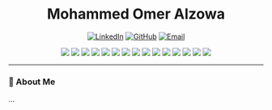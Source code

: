 <h1 align="center">Mohammed Omer Alzowa</h1>
<p align="center">
  <a href="https://www.linkedin.com/in/mohammed-al-zowa-b2b720275/"><img src="https://img.shields.io/badge/LinkedIn-blue?logo=linkedin&style=for-the-badge" alt="LinkedIn"></a>
  <a href="https://github.com/Mohammed-ALzowa"><img src="https://img.shields.io/badge/GitHub-181717?logo=github&style=for-the-badge" alt="GitHub"></a>
  <a href="mailto:alzowa123@gmail.com"><img src="https://img.shields.io/badge/Email-D14836?logo=gmail&style=for-the-badge" alt="Email"></a>
</p>
<p align="center">
  <img src="https://img.shields.io/badge/Node.js-339933?logo=nodedotjs&logoColor=fff&style=for-the-badge">
  <img src="https://img.shields.io/badge/Express.js-000000?logo=express&logoColor=white&style=for-the-badge">
  <img src="https://img.shields.io/badge/.NET-512BD4?logo=dotnet&logoColor=white&style=for-the-badge">
  <img src="https://img.shields.io/badge/Prisma-2D3748?logo=prisma&logoColor=white&style=for-the-badge">
  <img src="https://img.shields.io/badge/PostgreSQL-336791?logo=postgresql&logoColor=white&style=for-the-badge">
  <img src="https://img.shields.io/badge/MongoDB-47A248?logo=mongodb&logoColor=white&style=for-the-badge">
  <img src="https://img.shields.io/badge/React-61DAFB?logo=react&logoColor=black&style=for-the-badge">
  <img src="https://img.shields.io/badge/Next.js-000000?logo=nextdotjs&logoColor=white&style=for-the-badge">
  <img src="https://img.shields.io/badge/Tailwind_CSS-06B6D4?logo=tailwindcss&logoColor=white&style=for-the-badge">
  <img src="https://img.shields.io/badge/Docker-2496ED?logo=docker&logoColor=white&style=for-the-badge">
  <img src="https://img.shields.io/badge/AWS-232F3E?logo=amazonaws&logoColor=white&style=for-the-badge">
  <img src="https://img.shields.io/badge/Azure-0078D4?logo=microsoftazure&logoColor=white&style=for-the-badge">
  <img src="https://img.shields.io/badge/Jira-0052CC?logo=jira&logoColor=white&style=for-the-badge">
  <img src="https://img.shields.io/badge/Trello-0052CC?logo=trello&logoColor=white&style=for-the-badge">
  <img src="https://img.shields.io/badge/Notion-000000?logo=notion&logoColor=white&style=for-the-badge">
</p>

---

### 👋 About Me
...

